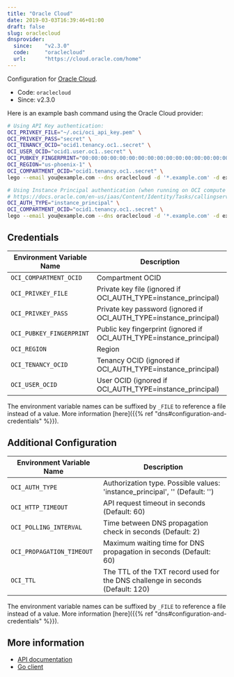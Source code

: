 ```yaml
---
title: "Oracle Cloud"
date: 2019-03-03T16:39:46+01:00
draft: false
slug: oraclecloud
dnsprovider:
  since:    "v2.3.0"
  code:     "oraclecloud"
  url:      "https://cloud.oracle.com/home"
---
```


<!-- THIS DOCUMENTATION IS AUTO-GENERATED. PLEASE DO NOT EDIT. -->
<!-- providers/dns/oraclecloud/oraclecloud.toml -->
<!-- THIS DOCUMENTATION IS AUTO-GENERATED. PLEASE DO NOT EDIT. -->


Configuration for [Oracle Cloud](https://cloud.oracle.com/home).


<!--more-->

- Code: `oraclecloud`
- Since: v2.3.0


Here is an example bash command using the Oracle Cloud provider:

```bash
# Using API Key authentication:
OCI_PRIVKEY_FILE="~/.oci/oci_api_key.pem" \
OCI_PRIVKEY_PASS="secret" \
OCI_TENANCY_OCID="ocid1.tenancy.oc1..secret" \
OCI_USER_OCID="ocid1.user.oc1..secret" \
OCI_PUBKEY_FINGERPRINT="00:00:00:00:00:00:00:00:00:00:00:00:00:00:00:00" \
OCI_REGION="us-phoenix-1" \
OCI_COMPARTMENT_OCID="ocid1.tenancy.oc1..secret" \
lego --email you@example.com --dns oraclecloud -d '*.example.com' -d example.com run

# Using Instance Principal authentication (when running on OCI compute instances):
# https://docs.oracle.com/en-us/iaas/Content/Identity/Tasks/callingservicesfrominstances.htm
OCI_AUTH_TYPE="instance_principal" \
OCI_COMPARTMENT_OCID="ocid1.tenancy.oc1..secret" \
lego --email you@example.com --dns oraclecloud -d '*.example.com' -d example.com run
```




## Credentials

| Environment Variable Name | Description |
|-----------------------|-------------|
| `OCI_COMPARTMENT_OCID` | Compartment OCID |
| `OCI_PRIVKEY_FILE` | Private key file (ignored if OCI_AUTH_TYPE=instance_principal) |
| `OCI_PRIVKEY_PASS` | Private key password (ignored if OCI_AUTH_TYPE=instance_principal) |
| `OCI_PUBKEY_FINGERPRINT` | Public key fingerprint (ignored if OCI_AUTH_TYPE=instance_principal) |
| `OCI_REGION` | Region |
| `OCI_TENANCY_OCID` | Tenancy OCID (ignored if OCI_AUTH_TYPE=instance_principal) |
| `OCI_USER_OCID` | User OCID (ignored if OCI_AUTH_TYPE=instance_principal) |

The environment variable names can be suffixed by `_FILE` to reference a file instead of a value.
More information [here]({{% ref "dns#configuration-and-credentials" %}}).


## Additional Configuration

| Environment Variable Name | Description |
|--------------------------------|-------------|
| `OCI_AUTH_TYPE` | Authorization type. Possible values: 'instance_principal', ''  (Default: '') |
| `OCI_HTTP_TIMEOUT` | API request timeout in seconds (Default: 60) |
| `OCI_POLLING_INTERVAL` | Time between DNS propagation check in seconds (Default: 2) |
| `OCI_PROPAGATION_TIMEOUT` | Maximum waiting time for DNS propagation in seconds (Default: 60) |
| `OCI_TTL` | The TTL of the TXT record used for the DNS challenge in seconds (Default: 120) |

The environment variable names can be suffixed by `_FILE` to reference a file instead of a value.
More information [here]({{% ref "dns#configuration-and-credentials" %}}).




## More information

- [API documentation](https://docs.cloud.oracle.com/iaas/Content/DNS/Concepts/dnszonemanagement.htm)
- [Go client](https://github.com/oracle/oci-go-sdk)

<!-- THIS DOCUMENTATION IS AUTO-GENERATED. PLEASE DO NOT EDIT. -->
<!-- providers/dns/oraclecloud/oraclecloud.toml -->
<!-- THIS DOCUMENTATION IS AUTO-GENERATED. PLEASE DO NOT EDIT. -->
